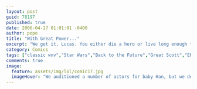 ```yaml
---
layout: post
guid: 78197
published: true
date: 2006-04-27 01:01:01 -0400
author: pope
title: "With Great Power..."
excerpt: "We get it, Lucas. You either die a hero or live long enough to see yourself become the villain. But a fucking wealthy villain, that's for sure."
category: Comics
tags: ["classic wnv","Star Wars","Back to the Future","Great Scott","EPISODE VII: REVENGE OF THE LUCAS"]
comments: true 
image:
  feature: assets/img/lol/comic17.jpg
  imageHover: "We auditioned a number of actors for baby Han, but we decided to go with a CGI model so he can perform better in his lightsaber fight scenes."
---
```


